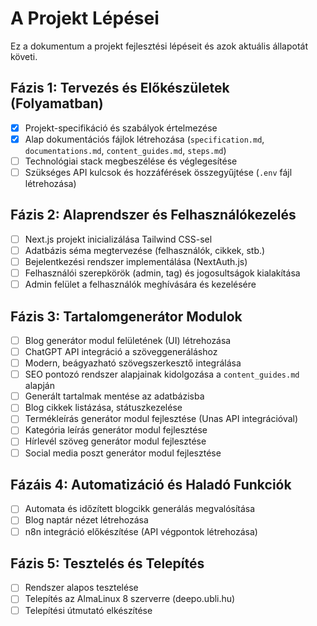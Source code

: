 # A Projekt Lépései

Ez a dokumentum a projekt fejlesztési lépéseit és azok aktuális állapotát követi.

## Fázis 1: Tervezés és Előkészületek (Folyamatban)
- [x] Projekt-specifikáció és szabályok értelmezése
- [x] Alap dokumentációs fájlok létrehozása (`specification.md`, `documentations.md`, `content_guides.md`, `steps.md`)
- [ ] Technológiai stack megbeszélése és véglegesítése
- [ ] Szükséges API kulcsok és hozzáférések összegyűjtése (`.env` fájl létrehozása)

## Fázis 2: Alaprendszer és Felhasználókezelés
- [ ] Next.js projekt inicializálása Tailwind CSS-sel
- [ ] Adatbázis séma megtervezése (felhasználók, cikkek, stb.)
- [ ] Bejelentkezési rendszer implementálása (NextAuth.js)
- [ ] Felhasználói szerepkörök (admin, tag) és jogosultságok kialakítása
- [ ] Admin felület a felhasználók meghívására és kezelésére

## Fázis 3: Tartalomgenerátor Modulok
- [ ] Blog generátor modul felületének (UI) létrehozása
- [ ] ChatGPT API integráció a szöveggeneráláshoz
- [ ] Modern, beágyazható szövegszerkesztő integrálása
- [ ] SEO pontozó rendszer alapjainak kidolgozása a `content_guides.md` alapján
- [ ] Generált tartalmak mentése az adatbázisba
- [ ] Blog cikkek listázása, státuszkezelése
- [ ] Termékleírás generátor modul fejlesztése (Unas API integrációval)
- [ ] Kategória leírás generátor modul fejlesztése
- [ ] Hírlevél szöveg generátor modul fejlesztése
- [ ] Social media poszt generátor modul fejlesztése

## Fázáis 4: Automatizáció és Haladó Funkciók
- [ ] Automata és időzített blogcikk generálás megvalósítása
- [ ] Blog naptár nézet létrehozása
- [ ] n8n integráció előkészítése (API végpontok létrehozása)

## Fázis 5: Tesztelés és Telepítés
- [ ] Rendszer alapos tesztelése
- [ ] Telepítés az AlmaLinux 8 szerverre (deepo.ubli.hu)
- [ ] Telepítési útmutató elkészítése 